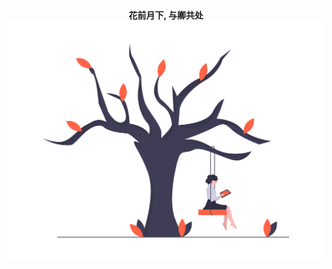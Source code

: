 <!--
 * @Author: your name
 * @Date: 2020-04-15 22:09:19
 * @LastEditTime: 2020-04-20 13:42:06
 * @LastEditors: your name
 * @Description: In User Settings Edit
 * @FilePath: \docs\_404.md
 -->
<div align='center'>
  <h4 style='margin-top: -30px;'>花前月下, 与卿共处</h4>
  <img src='./404.png' alt='404' style='margin-top: -20px;' />
</div>